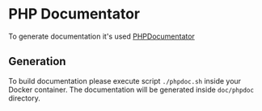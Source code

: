 PHP Documentator
================
To generate documentation it's used [PHPDocumentator](https://phpdoc.org/)

Generation
----------
To build documentation please execute script `./phpdoc.sh` inside your Docker container.
The documentation will be generated inside `doc/phpdoc` directory.

